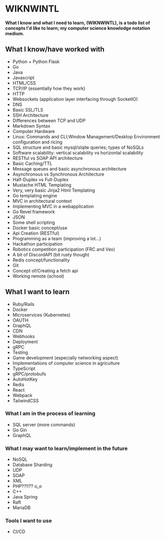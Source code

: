 # WIKNWINTL

**What I know and what I need to learn, (WIKNWINTL), is a todo list of concepts I'd like to learn; my computer science knowledge notation medium.**

## What I know/have worked with

  - Python + Python Flask
  - Go
  - Java
  - Javascript
  - HTML/CSS
  - TCP/IP (essentially how they work)
  - HTTP 
  - Websockets (application layer interfacing through SocketIO)
  - DNS 
  - Basic SSL/TLS
  - SSH Architecture
  - Differences between TCP and UDP
  - Markdown Syntax
  - Computer Hardware
  - Linux: Commands and CLI;Window Management/Desktop Environment configuration and ricing
  - SQL structure and basic mysql/slqite queries; types of NoSQLs
  - Software scalability: vertical scalability vs horizontal scalability
  - RESTful vs SOAP API architecture
  - Basic Caching/TTL
  - Message queues and basic asynchronous architecture
  - Asynchronous vs Synchronous Architecture
  - Half-Duplex vs Full-Duplex
  - Mustache HTML Templating
  - Very, very basic Jinja2 Html Templating
  - Go templating engine
  - MVC in architectural context
  - Implementing MVC in a webapplication
  - Go Revel framework
  - JSON
  - Some shell scripting
  - Docker basic concept/use
  - Api Creation (RESTful)
  - Programming as a team (improving a lot...)
  - Hackathon participation
  - Robotics competition participation (FRC and Vex)
  - A bit of DiscordAPI (bit rusty though)
  - Redis concept/functionality
  - Git
  - Concept of/Creating a fetch api
  - Working remote (school)

## What I want to learn

  - Ruby/Rails
  - Docker
  - Microservices (Kubernetes)
  - OAUTH
  - GraphQL
  - CDN
  - Webhooks
  - Deployment
  - gRPC
  - Testing
  - Game development (especially networking aspect)
  - Implementations of computer science in agriculture
  - TypeScript
  - gRPC/protobufs
  - AutoHotKey
  - Redis
  - React
  - Webpack
  - TailwindCSS
  
 ### What I am in the process of learning
 
 - SQL server (more commands)
 - Go Gin
 - GraphQL

### What I may want to learn/implement in the future

  - NoSQL
  - Database Sharding
  - UDP
  - SOAP
  - XML
  - PHP??!!?? o_o
  - C++
  - Java Spring
  - Raft
  - MariaDB
  
  
### Tools I want to use

  - CI/CD

